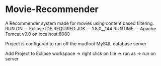 # Movie-Recommender
A Recommender system made for movies using content based filtering. 
RUN ON       -- Eclipse IDE
REQUIRED JDK -- 1.8.0__144
RUNTIME      -- Apache Tomcat v9.0 on localhost:8080

Project is configured to run off the mudfoot MySQL database server 

Add Project to Eclipse workspace -> right click on file -> run as -> run on server
